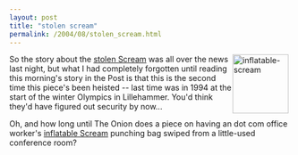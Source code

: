 ```yaml
---
layout: post
title: "stolen scream"
permalink: /2004/08/stolen_scream.html
---
```


<p><a href="http://sippey.typepad.com/filtered/images/inflatable-scream.html" onclick="window.open('http://sippey.typepad.com/filtered/images/inflatable-scream.html','popup','width=152,height=162,scrollbars=no,resizable=no,toolbar=no,directories=no,location=no,menubar=no,status=no,left=0,top=0'); return false"><img alt="inflatable-scream" src="http://sippey.typepad.com/filtered/images/inflatable-scream-thumb.jpg" width="100" height="106" border="0" style="float: right; margin: 0px 5px 5px 0px;" /></a>So the story about the <a href="http://story.news.yahoo.com/news?tmpl=story&e=5&u=/washpost/20040823/ts_washpost/a23334_2004aug22">stolen Scream</a> was all over the news last night, but what I had completely forgotten until reading this morning's story in the Post is that this is the second time this piece's been heisted -- last time was in 1994 at the start of the winter Olympics in Lillehammer.  You'd think they'd have figured out security by now...</p>

<p>Oh, and how long until The Onion does a piece on having an dot com office worker's <a href="http://www.sunshinejoy.com/default.asp?Item=OWINSCR54">inflatable Scream</a> punching bag swiped from a little-used conference room?</p>


